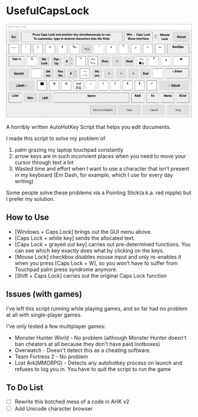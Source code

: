 # UsefulCapsLock
![Gui](/Desc.jpg)

A horribly written AutoHotKey Script that helps you edit documents.

I made this script to solve my problem of
1. palm grazing my laptop touchpad constantly
2. arrow keys are in such inconvient places when you need to move your cursor through text a lot
3. Wasted time and effort when I want to use a character that isn't present in my keyboard (Em Dash, for example, which I use for every day writing)

Some people solve these problems via a Pointing Stick(a.k.a. red nipple) but I prefer my solution.

## How to Use
* [Windows + Caps Lock] brings out the GUI menu above. 
* [Caps Lock + white key] sends the allocated text.
* [Caps Lock + grayed out key] carries out pre-determined functions. You can see which key exactly does what by clicking on the keys.
* [Mouse Lock] checkbox disables mouse input and only re-enables it when you press [Caps Lock + W], so you won’t have to suffer from Touchpad palm press syndrome anymore.
* [Shift + Caps Lock] carries out the original Caps Lock function

## Issues (with games)
I've left this script running while playing games, and so far had no problem at all with single-player games.

I've only tested a few multiplayer games:
* Monster Hunter World - No problem (although Monster Hunter doesn't ban cheaters at all because they don't have paid lootboxes)
* Overwatch - Doesn't detect this as a cheating software.
* Team Fortress 2 - No problem
* Lost Ark(MMORPG) - Detects any autohotkey process on launch and refuses to log you in. You have to quit the script to run the game

## To Do List
- [ ] Rewrite this botched mess of a code in AHK v2
- [ ] Add Unicode character browser
